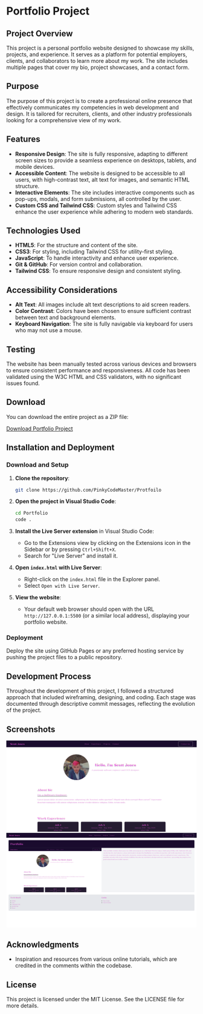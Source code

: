 
# Portfolio Project

## Project Overview

This project is a personal portfolio website designed to showcase my skills, projects, and experience. It serves as a platform for potential employers, clients, and collaborators to learn more about my work. The site includes multiple pages that cover my bio, project showcases, and a contact form.

## Purpose

The purpose of this project is to create a professional online presence that effectively communicates my competencies in web development and design. It is tailored for recruiters, clients, and other industry professionals looking for a comprehensive view of my work.

## Features

- **Responsive Design**: The site is fully responsive, adapting to different screen sizes to provide a seamless experience on desktops, tablets, and mobile devices.
- **Accessible Content**: The website is designed to be accessible to all users, with high-contrast text, alt text for images, and semantic HTML structure.
- **Interactive Elements**: The site includes interactive components such as pop-ups, modals, and form submissions, all controlled by the user.
- **Custom CSS and Tailwind CSS**: Custom styles and Tailwind CSS enhance the user experience while adhering to modern web standards.

## Technologies Used

- **HTML5**: For the structure and content of the site.
- **CSS3**: For styling, including Tailwind CSS for utility-first styling.
- **JavaScript**: To handle interactivity and enhance user experience.
- **Git & GitHub**: For version control and collaboration.
- **Tailwind CSS**: To ensure responsive design and consistent styling.

## Accessibility Considerations

- **Alt Text**: All images include alt text descriptions to aid screen readers.
- **Color Contrast**: Colors have been chosen to ensure sufficient contrast between text and background elements.
- **Keyboard Navigation**: The site is fully navigable via keyboard for users who may not use a mouse.

## Testing

The website has been manually tested across various devices and browsers to ensure consistent performance and responsiveness. All code has been validated using the W3C HTML and CSS validators, with no significant issues found.

## Download

You can download the entire project as a ZIP file:

[Download Portfolio Project](https://github.com/PinkyCodeMaster/Portfolio/archive/refs/heads/main.zip)

## Installation and Deployment

### Download and Setup

1. **Clone the repository**:
    ```bash
    git clone https://github.com/PinkyCodeMaster/Protfoilo
    ```

2. **Open the project in Visual Studio Code**:
    ```bash
    cd Portfolio
    code .
    ```

3. **Install the Live Server extension** in Visual Studio Code:
    - Go to the Extensions view by clicking on the Extensions icon in the Sidebar or by pressing `Ctrl+Shift+X`.
    - Search for "Live Server" and install it.

4. **Open `index.html` with Live Server**:
    - Right-click on the `index.html` file in the Explorer panel.
    - Select `Open with Live Server`.

5. **View the website**:
    - Your default web browser should open with the URL `http://127.0.0.1:5500` (or a similar local address), displaying your portfolio website.

### Deployment

Deploy the site using GitHub Pages or any preferred hosting service by pushing the project files to a public repository.

## Development Process

Throughout the development of this project, I followed a structured approach that included wireframing, designing, and coding. Each stage was documented through descriptive commit messages, reflecting the evolution of the project.

## Screenshots

![Home Page](/src/media/Portfolio.png)
![Project Showcase](/src/media/featuredprojects-screenshot.png)

## Acknowledgments

- Inspiration and resources from various online tutorials, which are credited in the comments within the codebase.

## License

This project is licensed under the MIT License. See the LICENSE file for more details.
